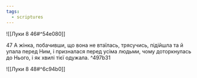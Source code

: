 ```yaml
---
tags:
  - scriptures
---
```


![[Луки 8 46#^54e080]]

47 А жінка, побачивши, що вона не втаїлась, трясучись, підійшла та й упала перед Ним, і призналася перед усіма людьми, чому доторкнулась до Нього, і як хвилі тієї одужала. ^497b31

![[Луки 8 48#^6c94b0]]
